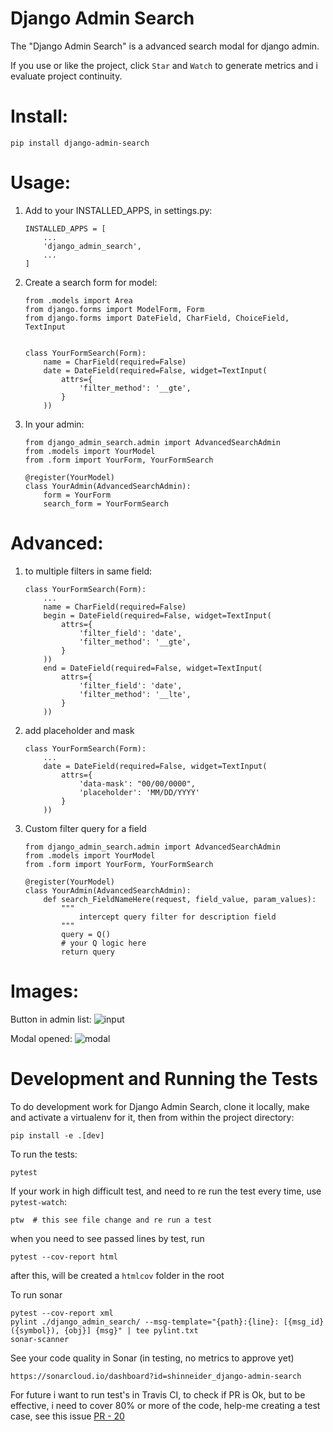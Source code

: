 Django Admin Search
===================

The "Django Admin Search" is a advanced search modal for django admin.

If you use or like the project, click `Star` and `Watch` to generate metrics and i evaluate project continuity.

# Install:
    pip install django-admin-search

# Usage:

1. Add to your INSTALLED_APPS, in settings.py:
    ```
    INSTALLED_APPS = [  
        ...
        'django_admin_search',
        ...
    ]
    ```

2. Create a search form for model:
    ```
    from .models import Area
    from django.forms import ModelForm, Form
    from django.forms import DateField, CharField, ChoiceField, TextInput


    class YourFormSearch(Form):
        name = CharField(required=False)
        date = DateField(required=False, widget=TextInput(
            attrs={ 
                'filter_method': '__gte',
            }
        ))
    ```

3. In your admin:
    ```
    from django_admin_search.admin import AdvancedSearchAdmin
    from .models import YourModel
    from .form import YourForm, YourFormSearch

    @register(YourModel)
    class YourAdmin(AdvancedSearchAdmin):
        form = YourForm
        search_form = YourFormSearch
    ```

# Advanced:
1. to multiple filters in same field:
    ```
    class YourFormSearch(Form):
        ...
        name = CharField(required=False)
        begin = DateField(required=False, widget=TextInput(
            attrs={
                'filter_field': 'date', 
                'filter_method': '__gte',
            }
        ))
        end = DateField(required=False, widget=TextInput(
            attrs={
                'filter_field': 'date', 
                'filter_method': '__lte',
            }
        ))
    ```

2. add placeholder and mask
    ```
    class YourFormSearch(Form):
        ...
        date = DateField(required=False, widget=TextInput(
            attrs={
                'data-mask': "00/00/0000", 
                'placeholder': 'MM/DD/YYYY'
            }
        ))
    ```

3. Custom filter query for a field
    ```
    from django_admin_search.admin import AdvancedSearchAdmin
    from .models import YourModel
    from .form import YourForm, YourFormSearch

    @register(YourModel)
    class YourAdmin(AdvancedSearchAdmin):
        def search_FieldNameHere(request, field_value, param_values):
            """
                intercept query filter for description field
            """
            query = Q()
            # your Q logic here
            return query
    ```

# Images:

Button in admin list:
    ![input](https://user-images.githubusercontent.com/30196992/59556917-19182f00-8fa2-11e9-9d9a-955d73d79d11.png)

Modal opened:
    ![modal](https://user-images.githubusercontent.com/30196992/59556920-29c8a500-8fa2-11e9-8677-0f340762e64a.png)


# Development and Running the Tests
To do development work for Django Admin Search, clone it locally, make and activate a virtualenv for it, then from within the project directory:
```
pip install -e .[dev]
```

To run the tests:
```
pytest
```

If your work in high difficult test, and need to re run the test every time, use `pytest-watch`:
```
ptw  # this see file change and re run a test
```

when you need to see passed lines by test, run 
```
pytest --cov-report html
```
after this, will be created a `htmlcov` folder in the root 

To run sonar 
```
pytest --cov-report xml
pylint ./django_admin_search/ --msg-template="{path}:{line}: [{msg_id}({symbol}), {obj}] {msg}" | tee pylint.txt
sonar-scanner
```

See your code quality in Sonar (in testing, no metrics to approve yet)
```
https://sonarcloud.io/dashboard?id=shinneider_django-admin-search
```

For future i want to run test's in Travis CI, to check if PR is Ok, but to be effective, i need to cover 80% or more of the code, help-me creating a test case, see this issue [PR - 20](https://github.com/shinneider/django-admin-search/issues/20)
